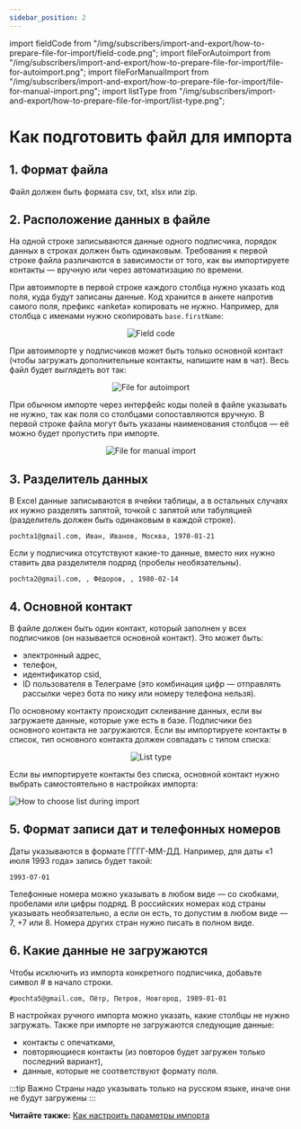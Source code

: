 ```yaml
---
sidebar_position: 2
---
```


import fieldCode from "/img/subscribers/import-and-export/how-to-prepare-file-for-import/field-code.png";
import fileForAutoimport from "/img/subscribers/import-and-export/how-to-prepare-file-for-import/file-for-autoimport.png";
import fileForManualImport from "/img/subscribers/import-and-export/how-to-prepare-file-for-import/file-for-manual-import.png";
import listType from "/img/subscribers/import-and-export/how-to-prepare-file-for-import/list-type.png";

# Как подготовить файл для импорта

## 1. Формат файла

Файл должен быть формата csv, txt, xlsx или zip.

## 2. Расположение данных в файле

На одной строке записываются данные одного подписчика, порядок данных в строках должен быть одинаковым. Требования к первой строке файла различаются в зависимости от того, как вы импортируете контакты — вручную или через автоматизацию по времени.

При автоимпорте в первой строке каждого столбца нужно указать код поля, куда будут записаны данные. Код хранится в анкете напротив самого поля, префикс «anketa» копировать не нужно. Например, для столбца с именами нужно скопировать `base.firstName`:

<p align="center">
    <img src={fieldCode} alt="Field code" />
</p>

При автоимпорте у подписчиков может быть только основной контакт (чтобы загружать дополнительные контакты, напишите нам в чат). Весь файл будет выглядеть вот так:

<p align="center">
    <img src={fileForAutoimport} alt="File for autoimport" />
</p>

При обычном импорте через интерфейс коды полей в файле указывать не нужно, так как поля со столбцами сопоставляются вручную. В первой строке файла могут быть указаны наименования столбцов — её можно будет пропустить при импорте.

<p align="center">
    <img src={fileForManualImport} alt="File for manual import" />
</p>

## 3. Разделитель данных

В Excel данные записываются в ячейки таблицы, а в остальных случаях их нужно разделять запятой, точкой с запятой или табуляцией (разделитель должен быть одинаковым в каждой строке).

```csv
pochta1@gmail.com, Иван, Иванов, Москва, 1970-01-21
```

Если у подписчика отсутствуют какие-то данные, вместо них нужно ставить два разделителя подряд (пробелы необязательны).

```csv
pochta2@gmail.com, , Фёдоров, , 1980-02-14
```

## 4. Основной контакт

В файле должен быть один контакт, который заполнен у всех подписчиков (он называется основной контакт). Это может быть:

- электронный адрес,
- телефон,
- идентификатор csid,
- ID пользователя в Телеграме (это комбинация цифр — отправлять рассылки через бота по нику или номеру телефона нельзя).

По основному контакту происходит склеивание данных, если вы загружаете данные, которые уже есть в базе. Подписчики без основного контакта не загружаются. Если вы импортируете контакты в список, тип основного контакта должен совпадать с типом списка:

<p align="center">
    <img src={listType} alt="List type" />
</p>

Если вы импортируете контакты без списка, основной контакт нужно выбрать самостоятельно в настройках импорта:

![How to choose list during import](/img/subscribers/import-and-export\how-to-prepare-file-for-import/how-to-choose-list-during-import.gif) <br/>

## 5. Формат записи дат и телефонных номеров

Даты указываются в формате ГГГГ-ММ-ДД. Например, для даты «1 июля 1993 года» запись будет такой:

```
1993-07-01
```

Телефонные номера можно указывать в любом виде — со скобками, пробелами или цифры подряд. В российских номерах код страны указывать необязательно, а если он есть, то допустим в любом виде — 7, +7 или 8. Номера других стран нужно писать в полном виде.

## 6. Какие данные не загружаются

Чтобы исключить из импорта конкретного подписчика, добавьте символ # в начало строки.

```
#pochta5@gmail.com, Пётр, Петров, Новгород, 1989-01-01
```

В настройках ручного импорта можно указать, какие столбцы не нужно загружать. Также при импорте не загружаются следующие данные:

- контакты с опечатками,
- повторяющиеся контакты (из повторов будет загружен только последний вариант),
- данные, которые не соответствуют формату поля.

:::tip Важно
Страны надо указывать только на русском языке, иначе они не будут загружены
:::

**Читайте также:** [Как настроить параметры импорта](https://docs.sendsay.ru/subscribers/import-and-export/how-to-import-subscribers#2-настройте-параметры-импорта)
